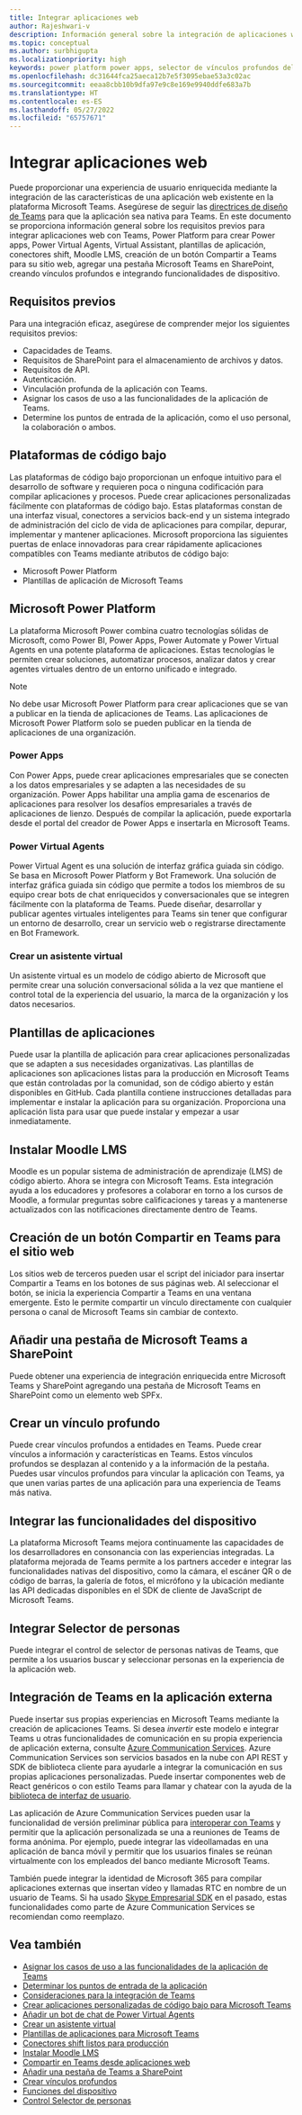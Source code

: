 ```yaml
---
title: Integrar aplicaciones web
author: Rajeshwari-v
description: Información general sobre la integración de aplicaciones web y funcionalidades de dispositivo con la aplicación de Microsoft Teams.
ms.topic: conceptual
ms.author: surbhigupta
ms.localizationpriority: high
keywords: power platform power apps, selector de vínculos profundos del asistente de agente virtual, compartir con Teams
ms.openlocfilehash: dc31644fca25aeca12b7e5f3095ebae53a3c02ac
ms.sourcegitcommit: eeaa8cbb10b9dfa97e9c8e169e9940ddfe683a7b
ms.translationtype: HT
ms.contentlocale: es-ES
ms.lasthandoff: 05/27/2022
ms.locfileid: "65757671"
---
```

# <a name="integrate-web-apps"></a>Integrar aplicaciones web

Puede proporcionar una experiencia de usuario enriquecida mediante la integración de las características de una aplicación web existente en la plataforma Microsoft Teams. Asegúrese de seguir las [directrices de diseño de Teams](~/concepts/design/understand-use-cases.md) para que la aplicación sea nativa para Teams.
En este documento se proporciona información general sobre los requisitos previos para integrar aplicaciones web con Teams, Power Platform para crear Power apps, Power Virtual Agents, Virtual Assistant, plantillas de aplicación, conectores shift, Moodle LMS, creación de un botón Compartir a Teams para su sitio web, agregar una pestaña Microsoft Teams en SharePoint, creando vínculos profundos e integrando funcionalidades de dispositivo.

## <a name="prerequisites"></a>Requisitos previos

Para una integración eficaz, asegúrese de comprender mejor los siguientes requisitos previos:

* Capacidades de Teams.
* Requisitos de SharePoint para el almacenamiento de archivos y datos.
* Requisitos de API.
* Autenticación.
* Vinculación profunda de la aplicación con Teams.
* Asignar los casos de uso a las funcionalidades de la aplicación de Teams.
* Determine los puntos de entrada de la aplicación, como el uso personal, la colaboración o ambos.

## <a name="low-code-platforms"></a>Plataformas de código bajo

Las plataformas de código bajo proporcionan un enfoque intuitivo para el desarrollo de software y requieren poca o ninguna codificación para compilar aplicaciones y procesos. Puede crear aplicaciones personalizadas fácilmente con plataformas de código bajo. Estas plataformas constan de una interfaz visual, conectores a servicios back-end y un sistema integrado de administración del ciclo de vida de aplicaciones para compilar, depurar, implementar y mantener aplicaciones. Microsoft proporciona las siguientes puertas de enlace innovadoras para crear rápidamente aplicaciones compatibles con Teams mediante atributos de código bajo:

* Microsoft Power Platform
* Plantillas de aplicación de Microsoft Teams

## <a name="microsoft-power-platform"></a>Microsoft Power Platform

La plataforma Microsoft Power combina cuatro tecnologías sólidas de Microsoft, como Power BI, Power Apps, Power Automate y Power Virtual Agents en una potente plataforma de aplicaciones. Estas tecnologías le permiten crear soluciones, automatizar procesos, analizar datos y crear agentes virtuales dentro de un entorno unificado e integrado.

>[!NOTE]
>No debe usar Microsoft Power Platform para crear aplicaciones que se van a publicar en la tienda de aplicaciones de Teams. Las aplicaciones de Microsoft Power Platform solo se pueden publicar en la tienda de aplicaciones de una organización.

### <a name="power-apps"></a>Power Apps

Con Power Apps, puede crear aplicaciones empresariales que se conecten a los datos empresariales y se adapten a las necesidades de su organización. Power Apps habilitar una amplia gama de escenarios de aplicaciones para resolver los desafíos empresariales a través de aplicaciones de lienzo. Después de compilar la aplicación, puede exportarla desde el portal del creador de Power Apps e insertarla en Microsoft Teams.

### <a name="power-virtual-agents"></a>Power Virtual Agents

Power Virtual Agent es una solución de interfaz gráfica guiada sin código. Se basa en Microsoft Power Platform y Bot Framework. Una solución de interfaz gráfica guiada sin código que permite a todos los miembros de su equipo crear bots de chat enriquecidos y conversacionales que se integren fácilmente con la plataforma de Teams. Puede diseñar, desarrollar y publicar agentes virtuales inteligentes para Teams sin tener que configurar un entorno de desarrollo, crear un servicio web o registrarse directamente en Bot Framework.

### <a name="create-virtual-assistant"></a>Crear un asistente virtual

Un asistente virtual es un modelo de código abierto de Microsoft que permite crear una solución conversacional sólida a la vez que mantiene el control total de la experiencia del usuario, la marca de la organización y los datos necesarios.

## <a name="app-templates"></a>Plantillas de aplicaciones

Puede usar la plantilla de aplicación para crear aplicaciones personalizadas que se adapten a sus necesidades organizativas. Las plantillas de aplicaciones son aplicaciones listas para la producción en Microsoft Teams que están controladas por la comunidad, son de código abierto y están disponibles en GitHub. Cada plantilla contiene instrucciones detalladas para implementar e instalar la aplicación para su organización. Proporciona una aplicación lista para usar que puede instalar y empezar a usar inmediatamente.

## <a name="install-moodle-lms"></a>Instalar Moodle LMS

Moodle es un popular sistema de administración de aprendizaje (LMS) de código abierto. Ahora se integra con Microsoft Teams. Esta integración ayuda a los educadores y profesores a colaborar en torno a los cursos de Moodle, a formular preguntas sobre calificaciones y tareas y a mantenerse actualizados con las notificaciones directamente dentro de Teams.

## <a name="create-a-share-to-teams-button-for-your-website"></a>Creación de un botón Compartir en Teams para el sitio web

Los sitios web de terceros pueden usar el script del iniciador para insertar Compartir a Teams en los botones de sus páginas web. Al seleccionar el botón, se inicia la experiencia Compartir a Teams en una ventana emergente. Esto le permite compartir un vínculo directamente con cualquier persona o canal de Microsoft Teams sin cambiar de contexto.

## <a name="add-a-microsoft-teams-tab-in-sharepoint"></a>Añadir una pestaña de Microsoft Teams a SharePoint

Puede obtener una experiencia de integración enriquecida entre Microsoft Teams y SharePoint agregando una pestaña de Microsoft Teams en SharePoint como un elemento web SPFx.

## <a name="create-deep-link"></a>Crear un vínculo profundo

Puede crear vínculos profundos a entidades en Teams. Puede crear vínculos a información y características en Teams. Estos vínculos profundos se desplazan al contenido y a la información de la pestaña. Puedes usar vínculos profundos para vincular la aplicación con Teams, ya que unen varias partes de una aplicación para una experiencia de Teams más nativa.

## <a name="integrate-device-capabilities"></a>Integrar las funcionalidades del dispositivo

La plataforma Microsoft Teams mejora continuamente las capacidades de los desarrolladores en consonancia con las experiencias integradas. La plataforma mejorada de Teams permite a los partners acceder e integrar las funcionalidades nativas del dispositivo, como la cámara, el escáner QR o de código de barras, la galería de fotos, el micrófono y la ubicación mediante las API dedicadas disponibles en el SDK de cliente de JavaScript de Microsoft Teams.

## <a name="integrate-people-picker"></a>Integrar Selector de personas

Puede integrar el control de selector de personas nativas de Teams, que permite a los usuarios buscar y seleccionar personas en la experiencia de la aplicación web.

## <a name="integrate-teams-in-your-external-app"></a>Integración de Teams en la aplicación externa

Puede insertar sus propias experiencias en Microsoft Teams mediante la creación de aplicaciones Teams. Si desea *invertir* este modelo e integrar Teams u otras funcionalidades de comunicación en su propia experiencia de aplicación externa, consulte [Azure Communication Services](/azure/communication-services/overview). Azure Communication Services son servicios basados en la nube con API REST y SDK de biblioteca cliente para ayudarle a integrar la comunicación en sus propias aplicaciones personalizadas. Puede insertar componentes web de React genéricos o con estilo Teams para llamar y chatear con la ayuda de la [biblioteca de interfaz de usuario](https://azure.github.io/communication-ui-library/).

Las aplicación de Azure Communication Services pueden usar la funcionalidad de versión preliminar pública para [interoperar con Teams](/azure/communication-services/concepts/teams-interop) y permitir que la aplicación personalizada se una a reuniones de Teams de forma anónima. Por ejemplo, puede integrar las videollamadas en una aplicación de banca móvil y permitir que los usuarios finales se reúnan virtualmente con los empleados del banco mediante Microsoft Teams.

También puede integrar la identidad de Microsoft 365 para compilar aplicaciones externas que insertan vídeo y llamadas RTC en nombre de un usuario de Teams. Si ha usado [Skype Empresarial SDK](/skype-sdk/appsdk/skypeappsdk) en el pasado, estas funcionalidades como parte de Azure Communication Services se recomiendan como reemplazo.

## <a name="see-also"></a>Vea también

* [Asignar los casos de uso a las funcionalidades de la aplicación de Teams](~/concepts/design/map-use-cases.md)
* [Determinar los puntos de entrada de la aplicación](~/concepts/extensibility-points.md)
* [Consideraciones para la integración de Teams](~/samples/integrating-web-apps.md)
* [Crear aplicaciones personalizadas de código bajo para Microsoft Teams](~/samples/teams-low-code-solutions.md)
* [Añadir un bot de chat de Power Virtual Agents](~/bots/how-to/add-power-virtual-agents-bot-to-teams.md)
* [Crear un asistente virtual](~/samples/virtual-assistant.md)
* [Plantillas de aplicaciones para Microsoft Teams](~/samples/app-templates.md)
* [Conectores shift listos para producción](~/samples/shifts-wfm-connectors.md)
* [Instalar Moodle LMS](~/resources/moodleinstructions.md)
* [Compartir en Teams desde aplicaciones web](~/concepts/build-and-test/share-to-teams-from-web-apps.md)
* [Añadir una pestaña de Teams a SharePoint](~/tabs/how-to/tabs-in-sharepoint.md)
* [Crear vínculos profundos](~/concepts/build-and-test/deep-links.md)
* [Funciones del dispositivo](~/concepts/device-capabilities/device-capabilities-overview.md)
* [Control Selector de personas](~/concepts/device-capabilities/people-picker-capability.md)
